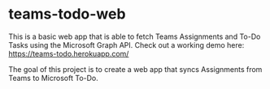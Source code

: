 # teams-todo-web

This is a basic web app that is able to fetch Teams Assignments and To-Do Tasks using the Microsoft Graph API.
Check out a working demo here: https://teams-todo.herokuapp.com/

The goal of this project is to create a web app that syncs Assignments from Teams to Microsoft To-Do.
